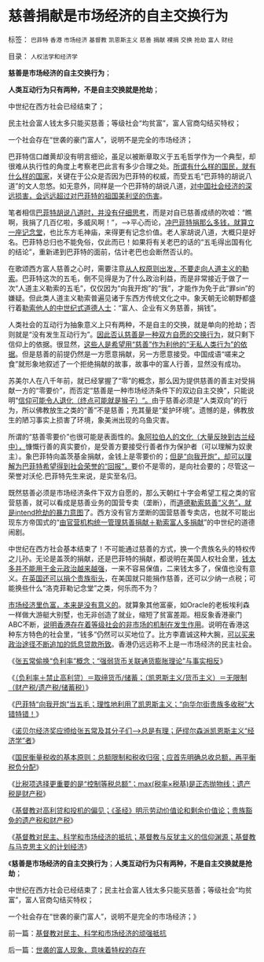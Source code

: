 # 慈善捐献是市场经济的自主交换行为

标签： `巴菲特` `香港` `市场经济` `基督教` `凯恩斯主义` `慈善` `捐献` `裸捐` `交换` `抢劫` `富人` `财经` 

目录： `人权法学和经济学`

**慈善是市场经济的自主交换行为**；

**人类互动行为只有两种，不是自主交换就是抢劫**；

中世纪在西方社会已经结束了；

民主社会富人钱太多只能买慈善；等级社会“均贫富”，富人官商勾结买特权；

一个社会存在“世袭的豪门富人”，说明不是完全的市场经济；

巴菲特信口雌黄却没有明言细论，虽足以被断章取义于五毛哲学作为一个典型，却很难从执行性的角度上考察老巴此言有多少合理之处。[所谓有什么样的国民，就有什么样的国家](../../../2010/1/14/两种传统民间势力博羿阻尼民主进程.md)，关键在于公众是否因为巴菲特的权威，而受五毛“巴菲特的胡说八道”的文人忽悠。如无意外，同样是一个巴菲特的胡说八道，[对中国社会经济的深远损害，会远远超过对巴菲特的祖国美利坚的伤害](../../../2011/4/5/西方洋五毛专门坑害后进社会.md)。

笔者相信[巴菲特胡说八道时，并没有仔细思考](../../../2010/3/5/权威同样有胡说八道的平等权力.md)，而是对自已慈善成绩的吹嘘：“瞧啊，我捐了几百亿啦，多威风啊！”，——>平心而论，[冲巴菲特捐那么多钱，就算立一座记念堂](../../../2010/1/15/为什么私有制社会富人有善心.md)，也比东方毛神庙，来得更有记念价值。老人家胡说八道，大概只是好名。巴菲特总归也不能免俗，仅此而已！如果将有关老巴的话的“五毛得出国有化的结论”，重新递到巴菲特的面前，估计老巴也会断然否认的。

在歌颂西方富人慈善之心时，需要注意[从人权原则出发，不要走向人道主义的勒索](../../../2009/11/14/正义感也可以变得非常可怕.md)。巴菲特这次的五毛，倒不见得是为了什么政治利益，而是非常接近于做了一次“人道主义勒索的五毛”，仅仅因为“向我开炮”的“我”，才能作为免于此“罪sin”的嫌疑。但此类人道主义勒索普遍见诸于东西方传统文化之中。象天朝无论朝野都盛行着[勒索他人的中世纪式道德人士](../../../2011/1/23/五四愚昧精神和中世纪道德法庭.md)：“富人、企业有义务慈善，捐钱”。

人类社会的互动行为抽象意义上只有两种，不是自主的交换，就是单向的抢劫；否则就是“没有发生互动行为”。[因此否认慈善是一种双方自愿的交换行为](../../../2009/10/29/低人权和低治权的等效性，慈善的消费性质.md)，就只剩下信仰上的依据。很显然，[这些人是希望用“慈善”作为利他的“无私人类行为”的依据](../../../2010/8/17/民主未必进步;；“君权私有”是公有制的必然.md)。但是慈善的前提仍然是一方愿意捐献，另一方愿意接受。中国成语“嗟来之食”就形象地叙述了一个拒绝捐献的故事，故事中的富人行善，显然没有成功。

苏美尔人在八千年前，就已经掌握了“零”的概念，那么因为提供慈善的善主对受捐献一方的“零要价”，而否定“慈善是一种市场经济条件下的双边自主交换”，只能说明“[信仰可能令人退化（终点可能就是猴子）“。](../../../2011/2/15/科学社会进化论是社会科学的基石.md)由于慈善必须是“人类双向”的行为，所以佛教放生之类的“善”不是慈善；充其量是“爱护环境”。遗憾的是，佛教放生的陋习事实上损害了环境，象美洲出现的乌鱼灾害。

所谓的“慈善零要价”也很可能是表面性的。[象阿拉伯人的文化（大量反映到古兰经中），](../../../2010/5/12/传统文化美德服务于等级社会.md)慷慨行善的真实要价，是受善方要接受行善者作为保护者（可以理解为奴隶主）。象巴菲特向盖茨基金捐献，金钱上是零要价的；[但是“向我开炮”，却可以理解为巴菲特希望得到社会荣誉的“回报”，](../../../2009/8/24/先富起来的五毛义工慈善活动.md)要价不是零的，是向社会要的；尽管这一荣誉对沃伦.巴菲特先生来说，是实至名归。

既然慈善必须是市场经济条件下双方自愿的，那么天朝红十字会希望工程之类的官营慈善，就可以看成是慈善业务的国营专卖（垄断），而[道德勒索慈善“义务”，就是intend抢劫的暴力意图](../../../2010/4/15/又青海地震了！中国“多灾多难”吗？.md)了。西方没有官方垄断的国营慈善专卖店，也就不可能出现东方帝国式的“[由官营机构统一管理慈善捐献＋勒索富人多捐献](../../../2008/5/23/赈灾和灾区重建，是政府的责任.md)”的中世纪的道德闹剧。

中世纪在西方社会基本结束了！不可能通过慈善的方式，换一个贵族名头的特权传之儿孙。无论是盖茨的捐献，还是巴菲特的捐献，都说明在美国人权社会里，[钱太多并不能用于金元政治越来越强](../../../2010/12/22/看见别人快乐他就很痛苦，和帕累托累进.md)，一来不容易保值，二来钱太多了，保值也没有意义。[在英国还可以捐个贵族衔头](../../../2011/5/31/工团主义：资本家“逐权不成”方“逐利”.md)，在美国就只能捐作慈善，还可以少纳一点税；可能换些什么“洛克菲勒记念堂”之类，何乐而不为？

[市场经济里仇富，本来是没有意义的](../../../2009/8/27/富人不需要保护，特权才需要保护.md)。就算象其他富豪，如Oracle的老板埃利森一样做大游艇大别墅，也无非创造了就业，缩短了贫富差距。相反象香港豪门ABC不断，[说明香港存在着等级社会的非市场的机制在发生作用](../../../2010/3/30/中国人好赌的原因.md)。说明在香港这种东方特色的社会里，“钱多”仍然可以买地位了。比方李嘉诚这种大腕，[可以买来政治途径不断追加的低息贷款所致](../../../2011/8/12/美联储QE-n都无关紧要.md)。香港仍远远称不上是一市场经济的民主社会。

《[张五常偷换“负利率”概念；“强弱货币关联通货膨胀理论”与事实相反](../../../2011/8/24/张五常大师的凯恩斯主义逻辑.md)》

《[（负利率＋禁止高利贷）＝取缔货币/储蓄；（凯恩斯主义/货币主义）＝无限制（财产税/遗产税/储蓄税）](../../../2011/8/24/（负利率＋禁止高利贷）＝取缔（货币&nbsp;&amp;&nbsp;储蓄）.md)》

《[巴菲特“向我开炮”当五毛；理性地利用了凯恩斯主义；“向华尔街贵族多收税”大错特错！](../../../2011/8/24/巴菲特“向我开炮”当五毛,华尔街奴役全世界.md)》

《[诺贝尔经济奖应颁给张五常及其分子们——>总是有理；萨缪尔森派凯恩斯主义“经济学”者](../../../2011/8/25/诺贝尔奖最应颁给张五常及其分子们.md)》

《[国民衡量税收的基本原则：总额限制和税收归宿；应首先明确总收总额，再平衡税负分配](../../../2011/8/25/税收总额限制和税负归宿.md)》

《[比税项选择更重要的是“控制等税总额”；max(税率×税基)是正态抛物线；遗产税是财产税](../../../2011/8/25/不控制税收总额，《大宪章》将成“大献章”.md)》

《[基督教对高利贷和投机的偏见；《圣经》明示劳动价值论和剩余价值论；贵族豁免的遗产税和财产税](../../../2011/8/26/基督教对高利贷和投机的偏见.md)》

《[基督教对民主、科学和市场经济的抵抗；基督教与反犹主义的信仰渊源；基督教与马克思主义的计划经济](../../../2011/8/26/基督教对民主、科学和市场经济的顽强抵抗.md)》

《**慈善是市场经济的自主交换行为**；**人类互动行为只有两种，不是自主交换就是抢劫**；

中世纪在西方社会已经结束了；民主社会富人钱太多只能买慈善；等级社会“均贫富”，富人官商勾结买特权；

一个社会存在“世袭的豪门富人”，说明不是完全的市场经济；》



前一篇：[基督教对民主、科学和市场经济的顽强抵抗](../../../2011/8/26/基督教对民主、科学和市场经济的顽强抵抗.md)

后一篇：[世袭的富人现象，意味着特权的存在](../../../2011/8/26/世袭的富人现象，意味着特权的存在.md)